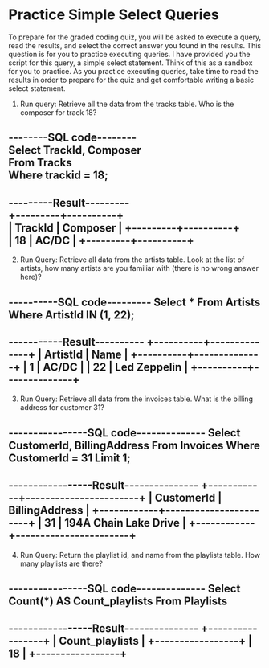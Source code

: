 # Practice Simple Select Queries

To prepare for the graded coding quiz, you will be asked to execute a query, read the results, and select the correct answer you found in the results. This question is for you to practice executing queries. I have provided you the script for this query, a simple select statement. Think of this as a sandbox for you to practice. As you practice executing queries, take time to read the results in order to prepare for the quiz and get comfortable writing a basic select statement.

1. Run query: Retrieve all the data from the tracks table. Who is the composer for track 18?

--------SQL code--------</br> 
Select TrackId, Composer</br> 
From Tracks</br> 
Where trackid = 18;</br> 
------------------------
---------Result---------</br> 
+---------+----------+</br>
| TrackId | Composer |
+---------+----------+</br> 
|      18 | AC/DC    |
+---------+----------+</br> 
------------------------

2. Run Query: Retrieve all data from the artists table. Look at the list of artists, how many artists are you familiar with (there is no wrong answer here)?

----------SQL code---------
Select *
From Artists
Where ArtistId IN (1, 22);
---------------------------
-----------Result----------
+----------+--------------+
| ArtistId | Name         |
+----------+--------------+
|        1 | AC/DC        |
|       22 | Led Zeppelin |
+----------+--------------+
---------------------------

3. Run Query: Retrieve all data from the invoices table. What is the billing address for customer 31?

----------------SQL code--------------
Select CustomerId, BillingAddress
From Invoices
Where CustomerId = 31
Limit 1;
--------------------------------------
-----------------Result---------------
+------------+-----------------------+
| CustomerId | BillingAddress        |
+------------+-----------------------+
|         31 | 194A Chain Lake Drive |
+------------+-----------------------+
--------------------------------------

4. Run Query: Return the playlist id, and name from the playlists table. How many playlists are there?

----------------SQL code--------------
Select Count(*) AS Count_playlists
From Playlists
--------------------------------------
-----------------Result---------------
+-----------------+
| Count_playlists |
+-----------------+
|              18 |
+-----------------+
--------------------------------------